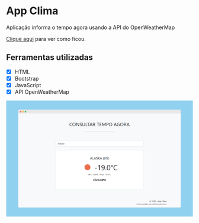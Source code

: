 # App Clima
Aplicação informa o tempo agora usando a API do OpenWeatherMap

[Clique aqui](https://app-clima-nu.vercel.app/) para ver como ficou.

## Ferramentas utilizadas
- [x] HTML
- [x] Bootstrap
- [x] JavaScript
- [x] API OpenWeatherMap

![Preview](./preview.png)